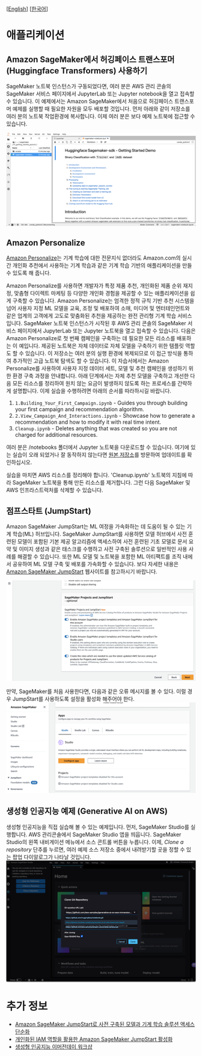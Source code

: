[[English](README.md)] [[한국어](README.ko.md)]

# 애플리케이션
## Amazon SageMaker에서 허깅페이스 트랜스포머(Huggingface Transformers) 사용하기
SageMaker 노트북 인스턴스가 구동되었다면, 여러 분은 AWS 관리 콘솔의 SageMaker 서비스 페이지에서 JupyterLab 또는 Jupyter notebook을 열고 접속할 수 있습니다. 이 예제에서는 Amazon SageMaker에서 처음으로 허깅페이스 트랜스포머 예제를 실행할 때 필요한 자원을 모두 배포할 것입니다. 먼저 아래와 같이 저장소를 여러 분의 노트북 작업환경에 복사합니다. 이제 여러 분은 보다 예제 노트북에 접근할 수 있습니다.

![sagemaker-notebook-huggingface-getting-started](../../../images/sagemaker-notebook-huggingface-getting-started.png)

## Amazon Personalize
[Amazon Personalize](https://aws.amazon.com/personalize/)는 기계 학습에 대한 전문지식 없더라도 Amazon.com의 실시간 개인화 추천에서 사용하는 기계 학습과 같은 기계 학습 기반의 애플리케이션을 만들 수 있도록 해 줍니다.

Amazon Personalize를 사용하면 개발자가 특정 제품 추천, 개인화된 제품 순위 재지정, 맞춤형 다이렉트 마케팅 등 다양한 개인화 경험을 제공할 수 있는 애플리케이션을 쉽게 구축할 수 있습니다. Amazon Personalize는 엄격한 정적 규칙 기반 추천 시스템을 넘어 사용자 지정 ML 모델을 교육, 조정 및 배포하여 소매, 미디어 및 엔터테인먼트와 같은 업계의 고객에게 고도로 맞춤화된 추천을 제공하는 완전 관리형 기계 학습 서비스입니다.
SageMaker 노트북 인스턴스가 시작된 후 AWS 관리 콘솔의 SageMaker 서비스 페이지에서 JupyterLab 또는 Jupyter 노트북을 열고 접속할 수 있습니다. 다음은 Amazon Personalize로 첫 번째 캠페인을 구축하는 데 필요한 모든 리소스를 배포하는 이 예입니다. 제공된 노트북은 자체 데이터로 자체 모델을 구축하기 위한 템플릿 역할도 할 수 있습니다. 이 저장소는 여러 분의 실행 환경에 복제되므로 이 접근 방식을 통하여 추가적인 고급 노트북 탐색도 할 수 있습니다. 이 자습서에서는 Amazon Personalize를 사용하여 사용자 지정 데이터 세트, 모델 및 추천 캠페인을 생성하기 위한 환경 구축 과정을 안내합니다. 아래 단계에서는 자체 추천 모델을 구축하고 개선한 다음 모든 리소스를 정리하여 원치 않는 요금이 발생하지 않도록 하는 프로세스를 간략하게 설명합니다. 이제 실습을 수행하려면 아래의 순서를 따라하시길 바랍니다.

1. `1.Building_Your_First_Campaign.ipynb` - Guides you through building your first campaign and recommendation algorithm.
2. `2.View_Campaign_And_Interactions.ipynb` - Showcase how to generate a recommendation and how to modify it with real time intent.
3. `Cleanup.ipynb` - Deletes anything that was created so you are not charged for additional resources.

여러 분은 /notebooks 폴더에서 Jupyter 노트북을 다운로드할 수 있습니다. 여기에 있는 실습이 오래 되었거나 잘 동작하지 않는다면 [원본 저장소](https://github.com/aws-samples/amazon-personalize-samples)를 방문하여 업데이트를 확인하십시오.

실습을 마치면 AWS 리소스를 정리해야 합니다. 'Cleanup.ipynb' 노트북의 지침에 따라 SageMaker 노트북을 통해 만든 리소스를 제거합니다. 그런 다음 SageMaker 및 AWS 인프라스트럭처를 삭제할 수 있습니다.

## 점프스타트 (JumpStart)
Amazon SageMaker JumpStart는 ML 여정을 가속화하는 데 도움이 될 수 있는 기계 학습(ML) 허브입니다. SageMaker JumpStart를 사용하면 모델 허브에서 사전 훈련된 모델이 포함된 기본 제공 알고리즘에 액세스하여 사전 훈련된 기초 모델로 문서 요약 및 이미지 생성과 같은 태스크를 수행하고 사전 구축된 솔루션으로 일반적인 사용 사례를 해결할 수 있습니다. 또한 ML 모델 및 노트북을 포함한 ML 아티팩트를 조직 내에서 공유하여 ML 모델 구축 및 배포를 가속화할 수 있습니다. 보다 자세한 내용은 [Amazon SageMaker JumpStart](https://aws.amazon.com/ko/sagemaker/jumpstart/) 웹사이트를 참고하시기 바랍니다.

![aws-sm-enable-jumpstart](../../../images/aws-sm-enable-jumpstart.png)

만약, SageMaker를 처음 사용한다면, 다음과 같은 오류 메시지를 볼 수 있다. 이럴 경우 JumpStart를 사용하도록 설정을 활성화 해주어야 한다.
![aws-sm-svccatal-disabled](../../../images/aws-sm-svccatal-disabled.png)

## 생성형 인공지능 예제 (Generative AI on AWS)
생성형 인공지능을 직접 실습해 볼 수 있는 예제입니다. 먼저, SageMaker Studio를 실행합니다. AWS 관리콘솔에서 SageMaker Studio 앱을 띄웁니다. SageMaker Studio의 왼쪽 내비게이션 메뉴에서 소스 콘트롤 버튼을 누릅니다. 이제, *Clone a repository* 단추를 누르면, 여러 예제 소스 저장소 중에서 내려받기할 곳을 정할 수 있는 팝업 다이알로그가 나타날 것입니다.
![aws-sm-studio-code-repos](../../../images/aws-sm-studio-code-repos.png)

# 추가 정보
- [Amazon SageMaker JumpStart로 사전 구축된 모델과 기계 학습 솔루션 액세스 단순화](https://aws.amazon.com/ko/blogs/korea/amazon-sagemaker-jumpstart-simplifies-access-to-prebuilt-models-and-machine-learning-models/)
- [개인화된 IAM 역할을 활용한 Amazon SageMaker JumpStart 활성화](https://aws.amazon.com/blogs/machine-learning/enable-amazon-sagemaker-jumpstart-for-custom-iam-execution-roles/)
- [생성형 인공지능 이머전데이 워크샵](https://github.com/aws-samples/generative-ai-on-aws-immersion-day)

